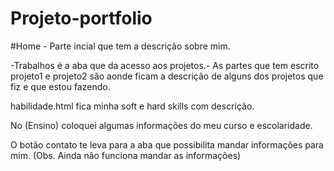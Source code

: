 # Projeto-portfolio

#Home - Parte incial que tem a descrição sobre mim.

-Trabalhos é a aba que da acesso aos projetos.-
As partes que tem escrito projeto1 e projeto2 são aonde ficam a descrição de alguns dos projetos que fiz e que estou fazendo.

habilidade.html fica minha soft e hard skills com descrição.

No (Ensino) coloquei algumas informações do meu curso e escolaridade.

O botão contato te leva para a aba que possibilita mandar informações para mim. (Obs. Ainda não funciona mandar as informações)
